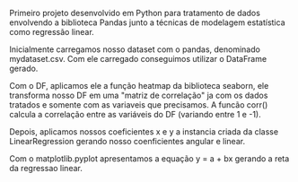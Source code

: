 Primeiro projeto desenvolvido em Python para tratamento de dados envolvendo a biblioteca Pandas junto a técnicas de modelagem estatística como regressão linear.

Inicialmente carregamos nosso dataset com o pandas, denominado mydataset.csv. Com ele carregado conseguimos utilizar o DataFrame gerado.

Com o DF, aplicamos ele a função heatmap da biblioteca seaborn, ele transforma nosso DF em uma "matriz de correlação" ja com os dados tratados e somente com as variaveis que precisamos. A funcão corr() calcula a correlação entre as variáveis do DF (variando entre 1 e -1).

Depois, aplicamos nossos coeficientes x e y a instancia criada da classe LinearRegression gerando nosso coenficientes angular e linear.

Com o matplotlib.pyplot apresentamos a equação y = a + bx gerando a reta da regressao linear.

